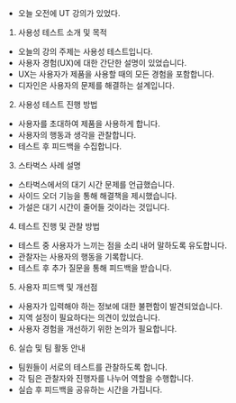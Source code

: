 - 오늘 오전에 UT 강의가 있었다.
1. 사용성 테스트 소개 및 목적 
 - 오늘의 강의 주제는 사용성 테스트입니다.
 - 사용자 경험(UX)에 대한 간단한 설명이 있었습니다.
 - UX는 사용자가 제품을 사용할 때의 모든 경험을 포함합니다.
 - 디자인은 사용자의 문제를 해결하는 설계입니다.

2. 사용성 테스트 진행 방법 
 - 사용자를 초대하여 제품을 사용하게 합니다.
 - 사용자의 행동과 생각을 관찰합니다.
 - 테스트 후 피드백을 수집합니다.

3. 스타벅스 사례 설명 
 - 스타벅스에서의 대기 시간 문제를 언급했습니다.
 - 사이드 오더 기능을 통해 해결책을 제시했습니다.
 - 가설은 대기 시간이 줄어들 것이라는 것입니다.

4. 테스트 진행 및 관찰 방법 
 - 테스트 중 사용자가 느끼는 점을 소리 내어 말하도록 유도합니다.
 - 관찰자는 사용자의 행동을 기록합니다.
 - 테스트 후 추가 질문을 통해 피드백을 받습니다.

5. 사용자 피드백 및 개선점 
 - 사용자가 입력해야 하는 정보에 대한 불편함이 발견되었습니다.
 - 지역 설정이 필요하다는 의견이 있었습니다.
 - 사용자 경험을 개선하기 위한 논의가 필요합니다.

6. 실습 및 팀 활동 안내 
 - 팀원들이 서로의 테스트를 관찰하도록 합니다.
 - 각 팀은 관찰자와 진행자를 나누어 역할을 수행합니다.
 - 실습 후 피드백을 공유하는 시간을 가집니다.